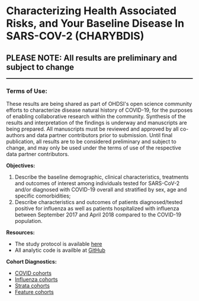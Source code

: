 Characterizing Health Associated Risks, and Your Baseline Disease In SARS-COV-2 (CHARYBDIS)
=============
<h2>PLEASE NOTE: All results are preliminary and subject to change</h2>

<hr class="w-100" style="border-top: black 1px solid;">

<h3>Terms of Use:</h3>
<p>These results are being shared as part of OHDSI's open science community efforts to characterize disease natural history of COVID-19, for the purposes of enabling collaborative research within the community.  Synthesis of the results and interpretation of the findings is underway and manuscripts are being prepared.  All manuscripts must be reviewed and approved by all co-authors and data partner contributors prior to submission.  Until final publication, all results are to be considered preliminary and subject to change, and may only be used under the terms of use of the respective data partner contributors.</p>

**Objectives:**<br>
1) Describe the baseline demographic, clinical characteristics, treatments and outcomes of interest among individuals tested for SARS-CoV-2 and/or diagnosed with COVID-19 overall and stratified by sex, age and specific comorbidities;<br>
2) Describe characteristics and outcomes of patients diagnosed/tested positive for influenza as well as patients hospitalized with influenza between September 2017 and April 2018 compared to the COVID-19 population.<br>

**Resources:**<br>
- The study protocol is available <a href="https://github.com/ohdsi-studies/Covid19CharacterizationCharybdis/blob/master/documents/Protocol_COVID-19%20Charybdis%20Characterisation_V5.docx" target="_blank">here</a>
- All analytic code is availble at <a href="https://github.com/ohdsi-studies/Covid19CharacterizationCharybdis" target="_blank">GitHub</a>

**Cohort Diagnostics:**<br>
- <a href="https://data.ohdsi.org/Covid19CharacterizationCharybdisDiagCovid/">COVID cohorts</a>
- <a href="https://data.ohdsi.org/Covid19CharacterizationCharybdisDiagInfluenza/">Influenza cohorts</a>
- <a href="https://data.ohdsi.org/Covid19CharacterizationCharybdisDiagStrata/">Strata cohorts</a>
- <a href="https://data.ohdsi.org/Covid19CharacterizationCharybdisDiagFeature/">Feature cohorts</a>
